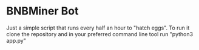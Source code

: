 # BNBMiner Bot

Just a simple script that runs every half an hour to "hatch eggs". To run it clone the repository and in your preferred command line tool run "python3 app.py"
